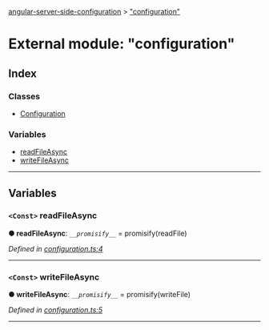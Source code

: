 [angular-server-side-configuration](../README.md) > ["configuration"](../modules/_configuration_.md)

# External module: "configuration"

## Index

### Classes

* [Configuration](../classes/_configuration_.configuration.md)

### Variables

* [readFileAsync](_configuration_.md#readfileasync)
* [writeFileAsync](_configuration_.md#writefileasync)

---

## Variables

<a id="readfileasync"></a>

### `<Const>` readFileAsync

**● readFileAsync**: *`__promisify__`* =  promisify(readFile)

*Defined in [configuration.ts:4](https://github.com/kyubisation/angular-server-side-configuration/blob/76af84f/src/configuration.ts#L4)*

___
<a id="writefileasync"></a>

### `<Const>` writeFileAsync

**● writeFileAsync**: *`__promisify__`* =  promisify(writeFile)

*Defined in [configuration.ts:5](https://github.com/kyubisation/angular-server-side-configuration/blob/76af84f/src/configuration.ts#L5)*

___

